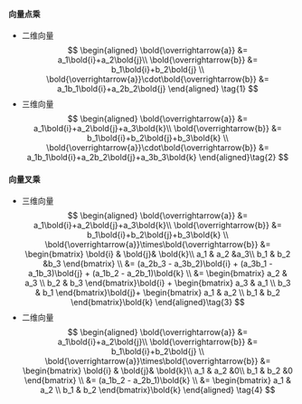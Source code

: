 #### 向量点乘
- 二维向量
  $$
  \begin{aligned}
    \bold{\overrightarrow{a}} &= a_1\bold{i}+a_2\bold{j}\\
  \bold{\overrightarrow{b}} &= b_1\bold{i}+b_2\bold{j} \\
  \bold{\overrightarrow{a}}\cdot\bold{\overrightarrow{b}} &= a_1b_1\bold{i}+a_2b_2\bold{j}
  \end{aligned} \tag{1}
  $$
- 三维向量
  $$
  \begin{aligned}
    \bold{\overrightarrow{a}} &= a_1\bold{i}+a_2\bold{j}+a_3\bold{k}\\
  \bold{\overrightarrow{b}} &= b_1\bold{i}+b_2\bold{j}+b_3\bold{k}  \\
  \bold{\overrightarrow{a}}\cdot\bold{\overrightarrow{b}} &= a_1b_1\bold{i}+a_2b_2\bold{j}+a_3b_3\bold{k}
  \end{aligned}\tag{2}
  $$
#### 向量叉乘
- 三维向量
  $$
  \begin{aligned}
    \bold{\overrightarrow{a}} &= a_1\bold{i}+a_2\bold{j}+a_3\bold{k}\\
  \bold{\overrightarrow{b}} &= b_1\bold{i}+b_2\bold{j}+b_3\bold{k}  \\
  \bold{\overrightarrow{a}}\times\bold{\overrightarrow{b}} &= 
     \begin{bmatrix}
      \bold{i} & \bold{j}& \bold{k}\\
      a_1      & a_2     &a_3\\
      b_1      & b_2     &b_3
     \end{bmatrix} \\ &= (a_2b_3 - a_3b_2)\bold{i} + (a_3b_1 - a_1b_3)\bold{j} + (a_1b_2 - a_2b_1)\bold{k} \\
     &=
     \begin{bmatrix}       
      a_2 & a_3  \\        
      b_2 & b_3            
     \end{bmatrix}\bold{i} +
     \begin{bmatrix}       
      a_3 & a_1  \\        
      b_3 & b_1            
     \end{bmatrix}\bold{j}+
     \begin{bmatrix}       
      a_1 & a_2  \\        
      b_1 & b_2            
     \end{bmatrix}\bold{k}
  \end{aligned}\tag{3}
  $$
- 二维向量
  $$
  \begin{aligned}
    \bold{\overrightarrow{a}} &= a_1\bold{i}+a_2\bold{j}\\
  \bold{\overrightarrow{b}} &= b_1\bold{i}+b_2\bold{j}  \\
  \bold{\overrightarrow{a}}\times\bold{\overrightarrow{b}} &= 
     \begin{bmatrix}
      \bold{i} & \bold{j}& \bold{k}\\
      a_1      & a_2     &0\\
      b_1      & b_2     &0
     \end{bmatrix} \\ &=  (a_1b_2 - a_2b_1)\bold{k} \\
     &=
     \begin{bmatrix}       
      a_1 & a_2  \\        
      b_1 & b_2            
     \end{bmatrix}\bold{k}
  \end{aligned} \tag{4}
  $$